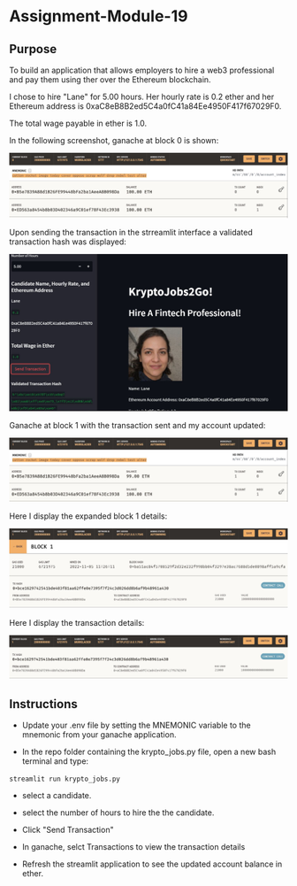 # Assignment-Module-19

## Purpose

To build an application that allows employers to hire a web3 professional and pay them using ther over the Ethereum blockchain.

I chose to hire "Lane" for 5.00 hours. Her hourly rate is 0.2 ether and her Ethereum address is 0xaC8eB8B2ed5C4a0fC41a84Ee4950F417f67029F0.

The total wage payable in ether is 1.0.

In the following screenshot, ganache at block 0 is shown:

![](Images\ganache_block_0.JPG)

Upon sending the transaction in the strreamlit interface a validated transaction hash was displayed:

![](Images\streamlit_validated_transaction_hash.JPG)

Ganache at block 1 with the transaction sent and my account updated:

![](Images\ganache_block_1.JPG)

Here I display the expanded block 1 details:

![](Images\ganache_block_1_details.JPG)

Here I display the transaction details:

![](Images\ganache_transaction_details.JPG)

## Instructions

- Update your .env file by setting the MNEMONIC variable to the mnemonic from your ganache application.

- In the repo folder containing the krypto_jobs.py file, open a new bash terminal and type:

`streamlit run krypto_jobs.py`

- select a candidate.

- select the number of hours to hire the the candidate.

- Click "Send Transaction"

- In ganache, selct Transactions to view the transaction details

- Refresh the streamlit application to see the updated account balance in ether.
